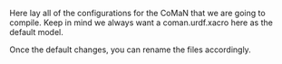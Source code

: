 Here lay all of the configurations for the CoMaN that we are going to compile.
Keep in mind we always want a coman.urdf.xacro here as the default model.

Once the default changes, you can rename the files accordingly.